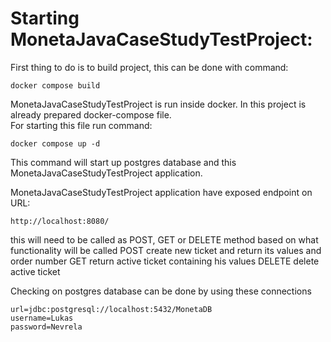 # Starting MonetaJavaCaseStudyTestProject:
First thing to do is to build project, this can be done with command:
```
docker compose build
```
MonetaJavaCaseStudyTestProject is run inside docker. In this project is already prepared docker-compose file.  
For starting this file run command:
```
docker compose up -d   
```
This command will start up postgres database and this MonetaJavaCaseStudyTestProject application.

MonetaJavaCaseStudyTestProject application have exposed endpoint on URL:
```
http://localhost:8080/
```
this will need to be called as POST, GET or DELETE method based on what functionality will be called
POST create new ticket and return its values and order number
GET return active ticket containing his values
DELETE delete active ticket

Checking on postgres database can be done by using these connections
```
url=jdbc:postgresql://localhost:5432/MonetaDB
username=Lukas
password=Nevrela
```

